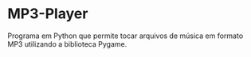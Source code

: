 # MP3-Player
Programa em Python que permite tocar arquivos de música em formato MP3 utilizando a biblioteca Pygame.
